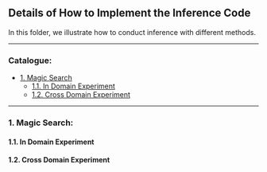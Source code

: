 ## Details of How to Implement the Inference Code

In this folder, we illustrate how to conduct inference with different methods.

****
### Catalogue:
* <a href='#magic_search'>1. Magic Search</a>
    * <a href='#in_domain_magic_search'>1.1. In Domain Experiment</a>
    * <a href='#cross_domain_magic_search'>1.2. Cross Domain Experiment</a>


****

<span id='magic_search'/>

### 1. Magic Search:

<span id='in_domain_magic_search'/>

#### 1.1. In Domain Experiment

<span id='cross_domain_magic_search'/>

#### 1.2. Cross Domain Experiment
